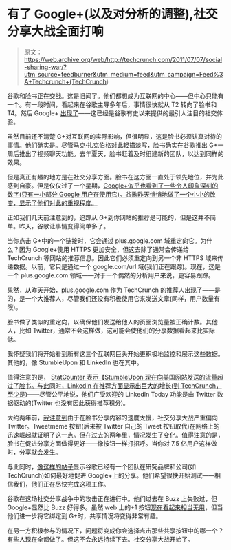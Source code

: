 # 有了 Google+(以及对分析的调整),社交分享大战全面打响

> 原文：<https://web.archive.org/web/http://techcrunch.com/2011/07/07/social-sharing-war/?utm_source=feedburner&utm_medium=feed&utm_campaign=Feed%3A+Techcrunch+(TechCrunch>)

谷歌和脸书正在交战。这是旧闻了。他们都想成为互联网的中心——但中心只能有一个。有一段时间，看起来在谷歌主导多年后，事情很快就从 T2 转向了脸书和 T4。然后 Google+ [出现了](https://web.archive.org/web/20230204231619/https://techcrunch.com/2011/06/28/google-plus/)——这已经是谷歌有史以来提供的最引人注目的社交体验。

虽然目前还不清楚 G+对互联网的实际影响，但很明显，这是脸书必须认真对待的事情。他们确实是。尽管马克·扎克伯格[对此轻描淡写](https://web.archive.org/web/20230204231619/https://techcrunch.com/2011/07/06/zuckerberg-dig-at-google-circles/)，脸书确实在谷歌推出 G+一周后推出了视频聊天功能。去年夏天，脸书赶着及时组建新的团队，以达到同样的效果。

但是真正有趣的地方是在社交分享方面。脸书在这方面一直处于领先地位，并为此感到自豪。但是仅仅过了一个星期，[Google+似乎也看到了一些令人印象深刻的数字(只有一小部分 Google 用户在使用它)。谷歌昨天悄悄地做了一个小小的改变，显示了他们对此的重视程度。](https://web.archive.org/web/20230204231619/https://techcrunch.com/2011/07/05/google-plus-sharing/)

正如我们几天前注意到的，追踪从 G+到你网站的推荐是可能的，但是这并不简单。昨天，谷歌让事情变得简单多了。

当你点击 G+中的一个链接时，它会通过 plus.google.com 域重定向它。为什么？因为 Google+使用 HTTPS 更加安全，但这去除了通常会传递给 TechCrunch 等网站的推荐信息。因此它们必须重定向到另一个非 HTTPS 域来传递数据。以前，它只是通过一个 google.com/url 域(我们正在跟踪)。现在，这是一个 plus.google.com 领域——对于一个偶然的分析用户来说，更容易跟踪。

果然，从昨天开始，plus.google.com 作为 TechCrunch 的推荐人出现了——是的，是一个大推荐人，尽管我们还没有积极使用它来发送文章(同样，用户数量有限)。

脸书做了类似的重定向，以确保他们发送给他人的页面浏览量被正确计数。其他人，比如 Twitter，通常不会这样做，这可能会使他们的分享数据看起来比实际低。

我怀疑我们将开始看到所有这三个互联网巨头开始更积极地监控和展示这些数据。其他的，像 StumbleUpon 和 LinkedIn 也在其中。

值得注意的是， [StatCounter 表示【StumbleUpon 现在向美国网站发送的流量超过了脸书。与此同时，LinkedIn 在推荐方面显示出巨大的增长(](https://web.archive.org/web/20230204231619/http://gs.statcounter.com/#social_media-US-monthly-201007-201107)[到 TechCrunch，至少是](https://web.archive.org/web/20230204231619/https://techcrunch.com/2011/06/30/linkedin-traffic-twitter/))——尽管公平地说，他们广受欢迎的 LinkedIn Today 功能是由 Twitter 数据驱动的(Twitter 也没有因此获得推荐积分)。

大约两年前，[我注意到](https://web.archive.org/web/20230204231619/https://techcrunch.com/2009/10/04/the-speed-of-share/)由于在脸书分享内容的速度太慢，社交分享大战严重偏向 Twitter。Tweetmeme 按钮(后来被 Twitter 自己的 Tweet 按钮取代)在网络上的迅速崛起就证明了这一点。但在过去的两年里，情况发生了变化。值得注意的是，脸书在促进分享方面做得更好——像按钮一样打招呼。当你对 7.5 亿用户这样做时，分享就会发生。

与此同时，[像这样的帖子](https://web.archive.org/web/20230204231619/https://plus.google.com/105923173045049725307/posts/E3mVj6nskaX?tab=mX)显示谷歌已经有一个团队在研究品牌和公司(如 TechCrunch)如何最好地促进 Google+上的分享。他们希望很快开始测试——相信我们，他们正在尽快完成这项工作。

谷歌在这场社交分享战争中的攻击正在进行中。他们过去在 Buzz 上失败过，但 Google+显然比 Buzz 好得多。虽然 web 上的+1 按钮[现在看起来相当无用](https://web.archive.org/web/20230204231619/https://techcrunch.com/2011/06/10/see-you-in-another-life-brother/)，但当他们进一步将它绑定到 G+时，共享情况将变得非常有趣。

在另一方积极参与的情况下，问题将变成你会选择点击那些共享按钮中的哪一个？有些人现在全都做了。但这不会永远持续下去。社交分享大战开始了。